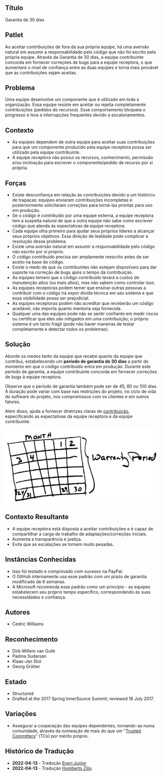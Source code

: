 ## Título

Garantia de 30 dias

## Patlet

Ao aceitar contribuições de fora da sua própria equipe, há uma aversão natural em assumir a responsabilidade pelo código que não foi escrito pela própria equipe. Através da Garantia de 30 dias, a equipe contribuinte concorda em fornecer correções de bugs para a equipe receptora, o que aumentará o nível de confiança entre as duas equipes e torna mais provável que as contribuições sejam aceitas.

## Problema

Uma equipe desenvolve um componente que é utilizado em toda a organização. Essa equipe resiste em aceitar ou rejeita completamente contribuições (pedidos de recursos). Esse comportamento bloqueia o progresso e leva a interrupções frequentes devido a escalonamentos.

## Contexto

- As equipes dependem de outra equipe para aceitar suas contribuições para que um componente produzido pela equipe receptora possa ser utilizado pela equipe contribuinte.
- A equipe receptora não possui os recursos, conhecimento, permissão e/ou inclinação para escrever o componente/pedido de recurso por si própria.

## Forças

- Existe desconfiança em relação às contribuições devido a um histórico de trapaças: equipes enviaram contribuições incompletas e posteriormente solicitaram correções para torná-las prontas para uso em produção.
- Se o código é contribuído por uma equipe externa, a equipe receptora tem a suspeita natural de que a outra equipe não sabe como escrever código que atenda às expectativas da equipe receptora.
- Cada equipe olha primeiro para ajudar seus próprios líderes a alcançar seus próprios objetivos. Essa direção de lealdade pode complicar a resolução desse problema.
- Existe uma aversão natural em assumir a responsabilidade pelo código não escrito por si próprio.
- O código contribuído precisa ser amplamente reescrito antes de ser aceito na base de código.
- Existe o medo de que os contribuintes não estejam disponíveis para dar suporte na correção de bugs após o tempo da contribuição.
- As equipes temem que o código contribuído levará a custos de manutenção altos (ou mais altos), mas não sabem como controlar isso.
- As equipes receptoras podem temer que ensinar outras pessoas a contribuir com o código irá expor dívida técnica em seu sistema e que essa visibilidade possa ser prejudicial.
- As equipes receptoras podem não acreditar que receberão um código aceitável, não importa quanto mentoria seja fornecida.
- Qualquer uma das equipes pode não se sentir confiante em medir riscos ou certificar que eles são mitigados em uma contribuição; o próprio sistema é um tanto frágil (pode não haver maneiras de testar completamente e detectar todos os problemas).

## Solução

Aborde os medos tanto da equipe que recebe quanto da equipe que contribui, estabelecendo um **período de garantia de 30 dias** a partir do momento em que o código contribuído entra em produção. Durante este período de garantia, a equipe contribuinte concorda em fornecer correções de bugs à equipe receptora.

Observe que o período de garantia também pode ser de 45, 60 ou 100 dias. A duração pode variar com base nas restrições do projeto, no ciclo de vida do software do projeto, nos compromissos com os clientes e em outros fatores.

Além disso, ajuda a fornecer diretrizes claras de [contribuição](./base-documentation.md), especificando as expectativas da equipe receptora e da equipe contribuinte.

![Garantia de 30 dias](../../../assets/img/thirtydaywarranty.jpg)

## Contexto Resultante

- A equipe receptora está disposta a aceitar contribuições e é capaz de compartilhar a carga de trabalho de adaptações/correções iniciais.
- Aumenta a transparência e justiça.
- Evita que as escalações se tornem muito pesadas.

## Instâncias Conhecidas

- Isso foi testado e comprovado com sucesso na PayPal.
- O GitHub internamente usa esse padrão com um prazo de garantia modificado de 6 semanas.
- A Microsoft recomenda esse padrão como um princípio - as equipes estabelecem seu próprio tempo específico, correspondendo às suas necessidades e confiança.

## Autores

- Cedric Williams

## Reconhecimento

- Dirk-Willem van Gulik
- Padma Sudarsan
- Klaas-Jan Stol
- Georg Grütter

## Estado

* Structured
* Drafted at the 2017 Spring InnerSource Summit; reviewed 18 July 2017.

## Variações

- Assegurar a cooperação das equipes dependentes, tornando-as numa comunidade, através da nomeação de mais do que um "[Trusted Committers](./trusted-committer.md)" (TCs) por mérito próprio.

## Histórico de Tradução

- **2022-04-13** - Tradução [Eneri Junior](https://github.com/jrcosta)
- **2022-04-13** - Tradução [Humberto Zilio](https://github.com/zilio)
